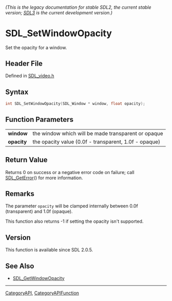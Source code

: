 ###### (This is the legacy documentation for stable SDL2, the current stable version; [SDL3](https://wiki.libsdl.org/SDL3/) is the current development version.)
# SDL_SetWindowOpacity

Set the opacity for a window.

## Header File

Defined in [SDL_video.h](https://github.com/libsdl-org/SDL/blob/SDL2/include/SDL_video.h)

## Syntax

```c
int SDL_SetWindowOpacity(SDL_Window * window, float opacity);

```

## Function Parameters

|                 |                                                       |
| --------------- | ----------------------------------------------------- |
| **window**      | the window which will be made transparent or opaque   |
| **opacity**     | the opacity value (0.0f - transparent, 1.0f - opaque) |

## Return Value

Returns 0 on success or a negative error code on failure; call
[SDL_GetError](SDL_GetError)() for more information.

## Remarks

The parameter `opacity` will be clamped internally between 0.0f
(transparent) and 1.0f (opaque).

This function also returns -1 if setting the opacity isn't supported.

## Version

This function is available since SDL 2.0.5.

## See Also

- [SDL_GetWindowOpacity](SDL_GetWindowOpacity)

----
[CategoryAPI](CategoryAPI), [CategoryAPIFunction](CategoryAPIFunction)

